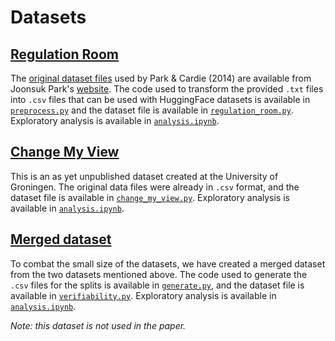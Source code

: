 # Datasets

## [Regulation Room](regulation_room/)

The [original dataset files][rr-dataset] used by Park & Cardie (2014) are
available from Joonsuk Park's [website][rr-site]. The code used to transform the
provided `.txt` files into `.csv` files that can be used with HuggingFace
datasets is available in [`preprocess.py`][rr-pp] and the dataset file is
available in [`regulation_room.py`][rr-hf]. Exploratory analysis is available in
[`analysis.ipynb`][rr-nb].

## [Change My View](change_my_view/)

This is an as yet unpublished dataset created at the University of Groningen.
The original data files were already in `.csv` format, and the dataset file is
available in [`change_my_view.py`][cmv-hf]. Exploratory analysis is available in
[`analysis.ipynb`][cmv-nb].

## [Merged dataset](verifiability/)

To combat the small size of the datasets, we have created a merged dataset from
the two datasets mentioned above. The code used to generate the `.csv` files for
the splits is available in [`generate.py`][merged-pp], and the dataset file is
available in [`verifiability.py`][merged-hf]. Exploratory analysis is available
in [`analysis.ipynb`][merged-nb].

_Note: this dataset is not used in the paper._

<!-- URLS -->

[rr-site]: https://facultystaff.richmond.edu/~jpark/
[rr-dataset]: https://facultystaff.richmond.edu/~jpark/data/jpark_aclw14.zip
[rr-hf]: regulation_room/regulation_room.py
[rr-pp]: regulation_room/preprocess.py
[rr-nb]: regulation_room/analysis.ipynb
[cmv-hf]: change_my_view/change_my_view.py
[cmv-nb]: change_my_view/analysis.ipynb
[merged-hf]: verifiability/verifiability.py
[merged-pp]: verifiability/generate.py
[merged-nb]: verifiability/analysis.ipynb
